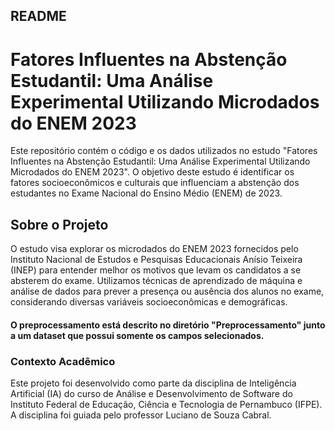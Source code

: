 ## README

# Fatores Influentes na Abstenção Estudantil: Uma Análise Experimental Utilizando Microdados do ENEM 2023

Este repositório contém o código e os dados utilizados no estudo "Fatores Influentes na Abstenção Estudantil: Uma Análise Experimental Utilizando Microdados do ENEM 2023". O objetivo deste estudo é identificar os fatores socioeconômicos e culturais que influenciam a abstenção dos estudantes no Exame Nacional do Ensino Médio (ENEM) de 2023.

## Sobre o Projeto

O estudo visa explorar os microdados do ENEM 2023 fornecidos pelo Instituto Nacional de Estudos e Pesquisas Educacionais Anísio Teixeira (INEP) para entender melhor os motivos que levam os candidatos a se absterem do exame. Utilizamos técnicas de aprendizado de máquina e análise de dados para prever a presença ou ausência dos alunos no exame, considerando diversas variáveis socioeconômicas e demográficas.

#### O preprocessamento está descrito no diretório "Preprocessamento" junto a um dataset que possui somente os campos selecionados.

### Contexto Acadêmico

Este projeto foi desenvolvido como parte da disciplina de Inteligência Artificial (IA) do curso de Análise e Desenvolvimento de Software do Instituto Federal de Educação, Ciência e Tecnologia de Pernambuco (IFPE). A disciplina foi guiada pelo professor Luciano de Souza Cabral.
